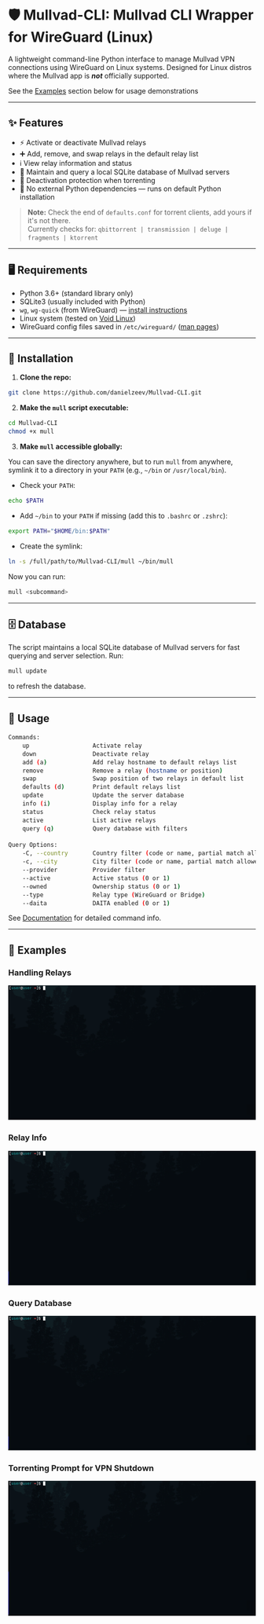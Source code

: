 # 🛡️ Mullvad-CLI: Mullvad CLI Wrapper for WireGuard (Linux)

A lightweight command-line Python interface to manage Mullvad VPN connections using WireGuard on Linux systems. Designed for Linux distros where the Mullvad app is **_not_** officially supported.

See the [Examples](#🔎-examples) section below for usage demonstrations

---

## ✨ Features

- ⚡ Activate or deactivate Mullvad relays  
- ➕ Add, remove, and swap relays in the default relay list  
- ℹ️ View relay information and status  
- 💾 Maintain and query a local SQLite database of Mullvad servers  
- 🛑 Deactivation protection when torrenting  
- 🐍 No external Python dependencies — runs on default Python installation  

> **Note:** Check the end of `defaults.conf` for torrent clients, add yours if it's not there.  
> Currently checks for: `qbittorrent | transmission | deluge | fragments | ktorrent`

---

## 🖥️ Requirements

- Python 3.6+ (standard library only)  
- SQLite3 (usually included with Python)  
- `wg`, `wg-quick` (from WireGuard) — [install instructions](https://www.wireguard.com/install/)  
- Linux system (tested on [Void Linux](https://voidlinux.org/))  
- WireGuard config files saved in `/etc/wireguard/` ([man pages](https://www.man7.org/linux/man-pages/man8/wg-quick.8.html))

---

## 🚀 Installation

1. **Clone the repo:**

```bash
git clone https://github.com/danielzeev/Mullvad-CLI.git
````

2. **Make the `mull` script executable:**

```bash
cd Mullvad-CLI
chmod +x mull
```

3. **Make `mull` accessible globally:**

You can save the directory anywhere, but to run `mull` from anywhere, symlink it to a directory in your `PATH` (e.g., `~/bin` or `/usr/local/bin`).

* Check your `PATH`:

```bash
echo $PATH
```

* Add `~/bin` to your `PATH` if missing (add this to `.bashrc` or `.zshrc`):

```bash
export PATH="$HOME/bin:$PATH"
```

* Create the symlink:

```bash
ln -s /full/path/to/Mullvad-CLI/mull ~/bin/mull
```

Now you can run:

```bash
mull <subcommand>
```

---

## 🗄️ Database

The script maintains a local SQLite database of Mullvad servers for fast querying and server selection.
Run:

```bash
mull update
```

to refresh the database.

---

## 🧰 Usage

```bash
Commands:  
    up                  Activate relay  
    down                Deactivate relay  
    add (a)             Add relay hostname to default relays list  
    remove              Remove a relay (hostname or position)  
    swap                Swap position of two relays in default list  
    defaults (d)        Print default relays list  
    update              Update the server database  
    info (i)            Display info for a relay  
    status              Check relay status  
    active              List active relays  
    query (q)           Query database with filters  

Query Options:  
    -C, --country       Country filter (code or name, partial match allowed)  
    -c, --city          City filter (code or name, partial match allowed)  
    --provider          Provider filter  
    --active            Active status (0 or 1)  
    --owned             Ownership status (0 or 1)  
    --type              Relay type (WireGuard or Bridge)  
    --daita             DAITA enabled (0 or 1)  
```

See [Documentation](documentation.md) for detailed command info.

---


## 🔎 Examples

### Handling Relays

![Handle Relay](assets/handle_relay.gif)

### Relay Info

![Info](assets/info.gif)

### Query Database

![Query](assets/query.gif)

### Torrenting Prompt for VPN Shutdown

![Torrenting](assets/torrenting.gif)
